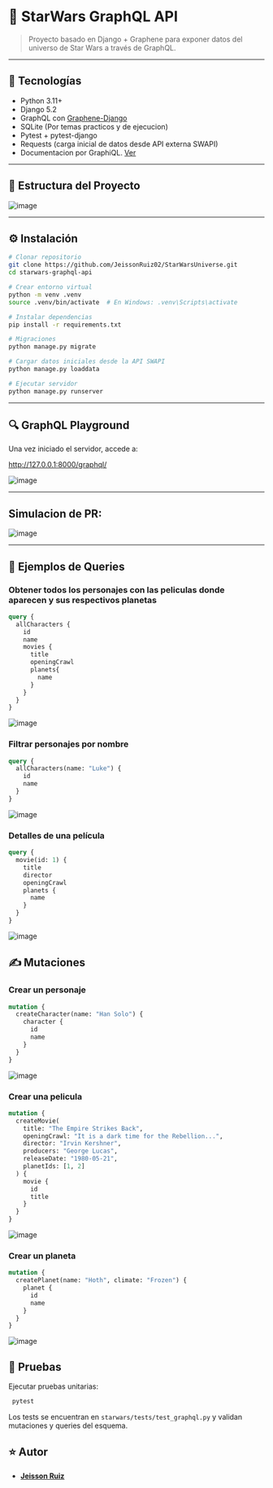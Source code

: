# 🌌 StarWars GraphQL API

> Proyecto basado en Django + Graphene para exponer datos del universo de Star Wars a través de GraphQL.

---

## 🚀 Tecnologías

- Python 3.11+
- Django 5.2
- GraphQL con [Graphene-Django](https://docs.graphene-python.org/projects/django/en/latest/)
- SQLite (Por temas practicos y de ejecucion)
- Pytest + pytest-django
- Requests (carga inicial de datos desde API externa SWAPI)
- Documentacion por GraphiQL. [Ver](http://127.0.0.1:8000/graphql/)

---

## 📁 Estructura del Proyecto
![image](https://github.com/user-attachments/assets/1c05a0ae-68c7-4e71-b9c6-fe9a4533d60a)


---

## ⚙️ Instalación

```bash
# Clonar repositorio
git clone https://github.com/JeissonRuiz02/StarWarsUniverse.git
cd starwars-graphql-api

# Crear entorno virtual
python -m venv .venv
source .venv/bin/activate  # En Windows: .venv\Scripts\activate

# Instalar dependencias
pip install -r requirements.txt

# Migraciones
python manage.py migrate

# Cargar datos iniciales desde la API SWAPI
python manage.py loaddata

# Ejecutar servidor
python manage.py runserver
```
---
## 🔍 GraphQL Playground
Una vez iniciado el servidor, accede a:

http://127.0.0.1:8000/graphql/

![image](https://github.com/user-attachments/assets/423e62ae-53f2-423d-b269-ab260080862e)


---
## Simulacion de PR:
![image](https://github.com/user-attachments/assets/2dcf7669-8419-4eee-9eef-067b733e9c8a)

---

## 🧪 Ejemplos de Queries

### Obtener todos los personajes con las peliculas donde aparecen y sus respectivos planetas

```graphql
query {
  allCharacters {
    id
    name
    movies {
      title
      openingCrawl
      planets{
        name
      }
    }
  }
}
```
![image](https://github.com/user-attachments/assets/3a1ce5af-954a-4ca4-9800-971f1f530f4c)


### Filtrar personajes por nombre

```graphql
query {
  allCharacters(name: "Luke") {
    id
    name
  }
}
```
![image](https://github.com/user-attachments/assets/ac56bc56-5c13-4711-86d2-2afec3e88dc1)


### Detalles de una película

```graphql
query {
  movie(id: 1) {
    title
    director
    openingCrawl
    planets {
      name
    }
  }
}
```
![image](https://github.com/user-attachments/assets/c374d7d7-c9d0-4c4f-b23d-ba51ab4692b5)


## ✍️ Mutaciones

### Crear un personaje

```graphql
mutation {
  createCharacter(name: "Han Solo") {
    character {
      id
      name
    }
  }
}
```
![image](https://github.com/user-attachments/assets/7a94e036-9379-4b65-8f0f-d51f135e6077)


### Crear una pelicula

```graphql
mutation {
  createMovie(
    title: "The Empire Strikes Back",
    openingCrawl: "It is a dark time for the Rebellion...",
    director: "Irvin Kershner",
    producers: "George Lucas",
    releaseDate: "1980-05-21",
    planetIds: [1, 2]
  ) {
    movie {
      id
      title
    }
  }
}

```
![image](https://github.com/user-attachments/assets/d14ab8b5-fbba-48a8-84a0-a6292e4e35b8)

### Crear un planeta

```graphql
mutation {
  createPlanet(name: "Hoth", climate: "Frozen") {
    planet {
      id
      name
    }
  }
}

```
![image](https://github.com/user-attachments/assets/6b20059f-58c1-49f3-97bb-7001f29ad108)


## 🧪 Pruebas
Ejecutar pruebas unitarias:

```bash
 pytest
```
Los tests se encuentran en `starwars/tests/test_graphql.py` y validan mutaciones y queries del esquema.


## ⭐ Autor
- [**Jeisson Ruiz**](https://github.com/JeissonRuiz02)
